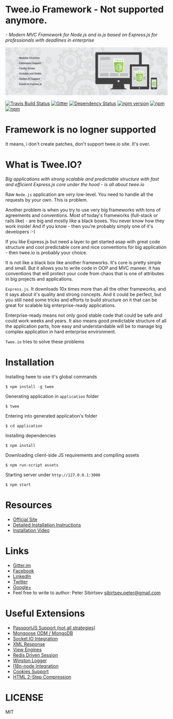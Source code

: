 Twee.io Framework - Not supported anymore.
====

*- Modern MVC Framework for Node.js and io.js based on Express.js for professionals with deadlines in enterprise*

![Twee.io Logo](https://raw.githubusercontent.com/tweeio/twee-framework/master/assets/68747470733a2f2f73332e65752d63656e7472616c2d312e616d617a6f6e6177732e636f6d2f6d657368696e2f7075626c69632f747765652e696f2e706e67.png)

[![Travis Build Status](https://travis-ci.org/tweeio/twee-framework.svg)](https://travis-ci.org/tweeio/twee-framework)
[![Gitter](https://badges.gitter.im/Join%20Chat.svg)](https://gitter.im/tweeio/twee-framework?utm_source=badge&utm_medium=badge&utm_campaign=pr-badge)
[![Dependency Status](https://gemnasium.com/mesin/twee.svg)](https://github.com/tweeio/twee-framework)
[![npm version](https://badge.fury.io/js/twee.svg)](http://npmjs.org/mesin/twee)
[![npm](https://img.shields.io/npm/dm/localeval.svg)](https://github.com/tweeio/twee-framework)
[![npm](https://img.shields.io/npm/l/express.svg)](https://github.com/tweeio/twee-framework)

Framework is no logner supported
====

It means, i don't create patches, don't support twee.io site. It's over.

What is Twee.IO?
====

*Big applications with strong scalable and predictable structure with fast and efficient Express.js core under the hood - is all about twee.io*

Raw `Node.js` application are *very* low-level. You need to handle all the requests by your own. This is problem.

Another problem is when you try to use very big frameworks with tons of agreements and conventions. Most of today's frameworks (full-stack or rails like) - are big and mostly like a black boxes. You never know how they work inside! And if you know - then you're probably simply one of it's developers :-)

If you like Express.js but need a layer to get started asap with great code structure and cool predictable core and nice conventions for big application - then twee.io is probably your choice.

It is not like a black box like another frameworks. It's core is pretty simple and small. But it allows you to write code in OOP and MVC maneer. It has conventions that will protect your code from chaos that is one of attributes in big projects and applications.

`Express.js`. It downloads 10x times more than all the other frameworks, and it says about it's quality and strong concepts. And it could be perfect, but you still need some tricks and efforts to build structure on it that can be great for scalable big enterprise-ready applications.

Enterprise-ready means not only good stable code that could be safe and could work weeks and years. It also means good predictable structure of all the application parts, how easy and understandable will be to manage big complex application in hard enterprise environment.

`Twee.io` tries to solve these problems

Installation
====


Installing twee to use it's global commands

```
$ npm install -g twee
```

Generating application in `application` folder

```
$ twee
```

Entering into generated application's folder

```
$ cd application
```

Installing dependencies

```
$ npm install
```

Downloading client-side JS requirements and compiling assets

```
$ npm run-script assets
```

Starting server under `http://127.0.0.1:3000`

```
$ npm start
```

Resources
====

 - [Official Site](http://twee.io)
 - [Detailed Installation Instructions](http://twee.io/docs/installation.html)
 - [Installation Video](https://www.youtube.com/watch?v=3JxDQ0p0Fyg)

Links
====

 - [Gitter.im](https://gitter.im/tweeio/twee-framework)
 - [Facebook](https://www.facebook.com/pages/tweeio/1574029616142606)
 - [LinkedIn](https://www.linkedin.com/groups/Tweeio-6931666)
 - [Twitter](https://twitter.com/tweeio)
 - [Google+](https://plus.google.com/u/0/117917320555327401329/about)
 - Feel free to write to author: Peter Sibirtsev <sibirtsev.peter@gmail.com>
 
 
Useful Extensions
====

 - [PassportJS Support (not all strategies)](https://github.com/tweeio/twee-passport-extension)
 - [Mongoose ODM / MongoDB](https://github.com/tweeio/twee-mongoose-extension)
 - [Socket.IO Integration](https://github.com/tweeio/twee-socket-extension)
 - [XML Response](https://github.com/tweeio/twee-xml-response-extension)
 - [View Engines](https://github.com/tweeio/twee-view-extension)
 - [Redis Driven Session](https://github.com/tweeio/twee-session-extension)
 - [Winston Logger](https://github.com/tweeio/twee-logging-extension/)
 - [I18n-node Integration](https://github.com/tweeio/twee-i18n-extension)
 - [Cookies Support](https://github.com/tweeio/twee-cookies-extension)
 - [HTML 2-Step Compression](https://github.com/tweeio/twee-compressor-extension)


LICENSE
====

MIT
